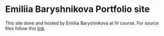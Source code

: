 # Emiliia Baryshnikova Portfolio site

This site done and hosted by Emiliia Baryshnikova at IV course. For source files follow this [link][0]

[0]: https://github.com/uurha/sunnie-portfolio/tree/main/docs
